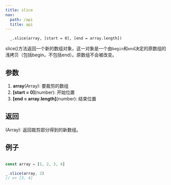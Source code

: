 ```yaml
---
title: slice
nav:
  path: /api
  title: api
---
```


```
  _.slice(array, [start = 0], [end = array.length])
```

slice()方法返回一个新的数组对象，这一对象是一个由`begin`和`end`决定的原数组的浅拷贝（包括begin，不包括end）。原数组不会被改变。


## 参数

  1. **array**(Array): 要裁剪的数组
  2. **[start = 0]**(number): 开始位置
  3. **[end = array.length]**(number): 结束位置

## 返回
  (Array): 返回裁剪部分得到的新数组。

## 例子

```js

const array = [1, 2, 3, 4]

_.slice(array, 2)
// => [3, 4]

```

